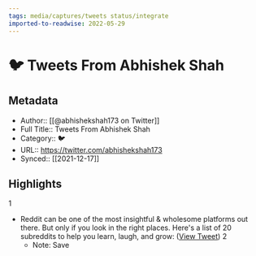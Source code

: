 ```yaml
---
tags: media/captures/tweets status/integrate
imported-to-readwise: 2022-05-29
---
```

# 🐦 Tweets From Abhishek Shah

## Metadata
- Author:: [[@abhishekshah173 on Twitter]]
- Full Title:: Tweets From Abhishek Shah
- Category:: 🐦
- URL:: https://twitter.com/abhishekshah173
- Synced:: [[2021-12-17]]

## Highlights
1
- Reddit can be one of the most insightful & wholesome platforms out there.
  But only if you look in the right places.
  Here's a list of 20 subreddits to help you learn, laugh, and grow: ([View Tweet](https://twitter.com/abhishekshah173/status/1471867535339360259))
2
    - Note: Save
